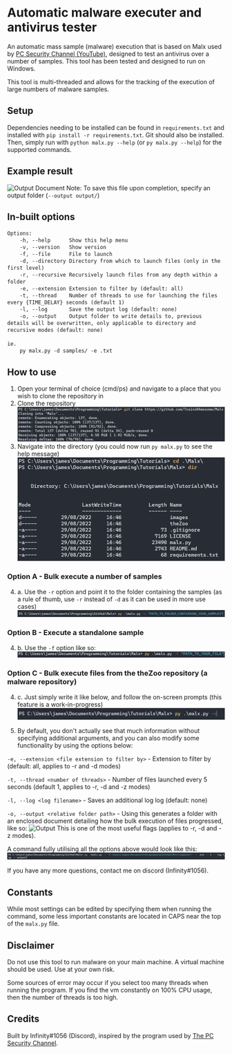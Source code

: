 # Automatic malware executer and antivirus tester
An automatic mass sample (malware) execution that is based on Malx used by [PC Security Channel (YouTube)](https://thepcsecuritychannel.com), designed to test an antivirus over a number of samples. This tool has been tested and designed to run on Windows.

This tool is multi-threaded and allows for the tracking of the execution of large numbers of malware samples.
## Setup
Dependencies needing to be installed can be found in `requirements.txt` and installed with `pip install -r requirements.txt`. Git should also be installed.
Then, simply run with `python malx.py --help` (or `py malx.py --help`) for the supported commands.

## Example result
![Output Document](images/example_output.png "Example output")
Note: To save this file upon completion, specify an output folder (`--output output/`)

## In-built options

```
Options:
    -h, --help      Show this help menu
    -v, --version   Show version
    -f, --file      File to launch
    -d, --directory Directory from which to launch files (only in the first level)
    -r, --recursive Recursively launch files from any depth within a folder
    -e, --extension Extension to filter by (default: all)
    -t, --thread    Number of threads to use for launching the files every {TIME_DELAY} seconds (default 1)
    -l, --log       Save the output log (default: none)
    -o, --output    Output folder to write details to, previous details will be overwritten, only applicable to directory and recursive modes (default: none)

ie.
    py malx.py -d samples/ -e .txt
```

## How to use 
1) Open your terminal of choice (cmd/ps) and navigate to a place that you wish to clone the repository in
2) Clone the repository ![Step1](images/step1.png)
3) Navigate into the directory (you could now run `py malx.py` to see the help message) ![Step2](images/step2.png)
### Option A - Bulk execute a number of samples
4. a. Use the `-r` option and point it to the folder containing the samples (as a rule of thumb, use `-r` instead of `-d` as it can be used in more use cases) ![Step 3a](images/step3a.png)
### Option B - Execute a standalone sample 
4. b. Use the `-f` option like so: ![Step 3b](images/step3b.png)
### Option C - Bulk execute files from the theZoo repository (a malware repository)
4. c. Just simply write it like below, and follow the on-screen prompts (this feature is a work-in-progress) ![Step 3c](images/step3c.png)

5. By default, you don't actually see that much information without specifying additional arguments, and you can also modify some functionality by using the options below:

`-e, --extension <file extension to filter by>` - Extension to filter by (default: all, applies to -r and -d modes)

`-t, --thread <number of threads>` - Number of files launched every 5 seconds (default 1, applies to -r, -d and -z modes)

`-l, --log <log filename>` - Saves an additional log log (default: none)

`-o, --output <relative folder path>` - Using this generates a folder with an enclosed document detailing how the bulk execution of files progressed, like so: ![Output](images/example_output.png)
This is one of the most useful flags (applies to -r, -d and -z modes).

A command fully utilising all the options above would look like this: ![Step 6](images/step6.png)

If you have any more questions, contact me on discord (Infinity#1056).

## Constants

While most settings can be edited by specifying them when running the command, some less important constants are located in CAPS near the top of the `malx.py` file.

## Disclaimer
Do not use this tool to run malware on your main machine. A virtual machine should be used.
Use at your own risk.

Some sources of error may occur if you select too many threads when running the program. If you find the vm constantly on 100% CPU usage, then the number of threads is too high.

## Credits
Built by Infinity#1056 (Discord), inspired by the program used by [The PC Security Channel](https://thepcsecuritychannel.com).
